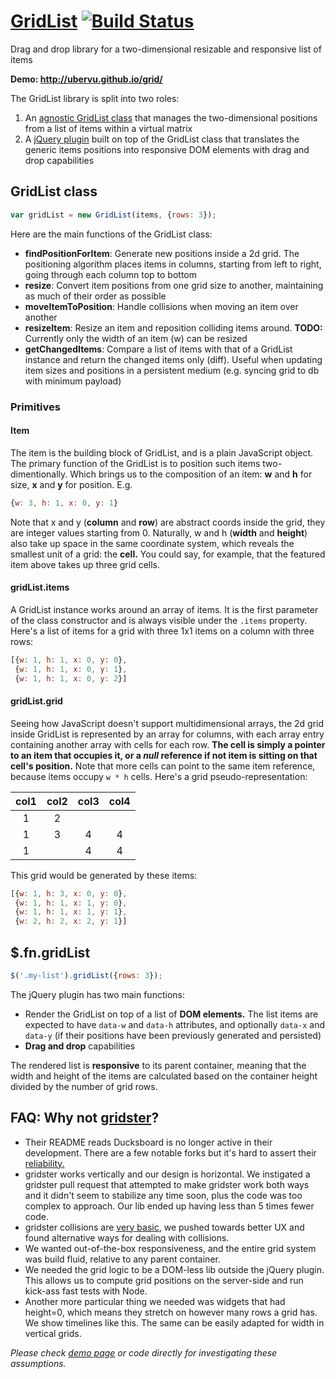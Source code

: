 [GridList](http://ubervu.github.io/grid/) [![Build Status](https://travis-ci.org/uberVU/grid.svg?branch=master)](https://travis-ci.org/uberVU/grid)
====
Drag and drop library for a two-dimensional resizable and responsive list of
items

**Demo: http://ubervu.github.io/grid/**

The GridList library is split into two roles:

1. An [agnostic GridList class](src/gridList.js) that manages the
two-dimensional positions from a list of items within a virtual matrix
2. A [jQuery plugin](src/jquery.gridList.js) built on top of the GridList class
that translates the generic items positions into responsive DOM elements with
drag and drop capabilities

## GridList class

```js
var gridList = new GridList(items, {rows: 3});
```

Here are the main functions of the GridList class:

- **findPositionForItem**: Generate new positions inside a 2d grid. The
positioning algorithm places items in columns, starting from left to right,
going through each column top to bottom
- **resize**: Convert item positions from one grid size to another, maintaining
as much of their order as possible
- **moveItemToPosition**: Handle collisions when moving an item over another
- **resizeItem**: Resize an item and reposition colliding items around.
**TODO:** Currently only the width of an item (w) can be resized
- **getChangedItems**: Compare a list of items with that of a GridList instance
and return the changed items only (diff). Useful when updating item sizes and
positions in a persistent medium (e.g. syncing grid to db with minimum payload)

### Primitives

#### Item

The item is the building block of GridList, and is a plain JavaScript object.
The primary function of the GridList is to position such items
two-dimentionally. Which brings us to the composition of an item: **w** and
**h** for size, **x** and **y** for position. E.g.

```js
{w: 3, h: 1, x: 0, y: 1}
```

Note that x and y (**column** and **row**) are abstract coords inside the grid,
they are integer values starting from 0. Naturally, w and h (**width** and
**height**) also take up space in the same coordinate system, which reveals the
smallest unit of a grid: the **cell.** You could say, for example, that the
featured item above takes up three grid cells.

#### gridList.items

A GridList instance works around an array of items. It is the first parameter
of the class constructor and is always visible under the `.items` property.
Here's a list of items for a grid with three 1x1 items on a column with three
rows:

```js
[{w: 1, h: 1, x: 0, y: 0},
 {w: 1, h: 1, x: 0, y: 1},
 {w: 1, h: 1, x: 0, y: 2}]
```

#### gridList.grid

Seeing how JavaScript doesn't support multidimensional arrays, the 2d grid
inside GridList is represented by an array for columns, with each array entry
containing another array with cells for each row. __The cell is simply a pointer
to an item that occupies it, or a *null* reference if not item is sitting on
that cell's position.__ Note that more cells can point to the same item
reference, because items occupy `w * h` cells. Here's a grid
pseudo-representation:

| col1 | col2 | col3 | col4 |
| :--: | :--: | :--: | :--: |
| 1    | 2    |      |      |
| 1    | 3    | 4    | 4    |
| 1    |      | 4    | 4    |

This grid would be generated by these items:

```js
[{w: 1, h: 3, x: 0, y: 0},
 {w: 1, h: 1, x: 1, y: 0},
 {w: 1, h: 1, x: 1, y: 1},
 {w: 2, h: 2, x: 2, y: 1}]
```

## $.fn.gridList

```js
$('.my-list').gridList({rows: 3});
```

The jQuery plugin has two main functions:

- Render the GridList on top of a list of **DOM elements.** The list items are
expected to have `data-w` and `data-h` attributes, and optionally `data-x` and
`data-y` (if their positions have been previously generated and persisted)
- **Drag and drop** capabilities

The rendered list is **responsive** to its parent container, meaning that the
width and height of the items are calculated based on the container height
divided by the number of grid rows.

## FAQ: Why not [gridster](https://github.com/ducksboard/gridster.js)?

- Their README reads Ducksboard is no longer active in their development. There
are a few notable forks but it's hard to assert their [reliability.](https://github.com/dustmoo/gridster.js/issues)
- gridster works vertically and our design is horizontal. We instigated a
gridster pull request that attempted to make gridster work both ways and it
didn't seem to stabilize any time soon, plus the code was too complex to
approach. Our lib ended up having less than 5 times fewer code.
- gridster collisions are [very basic](https://github.com/ducksboard/gridster.js/issues/54),
we pushed towards better UX and found alternative ways for dealing with
collisions.
- We wanted out-of-the-box responsiveness, and the entire grid system was build
fluid, relative to any parent container.
- We needed the grid logic to be a DOM-less lib outside the jQuery plugin. This
allows us to compute grid positions on the server-side and run kick-ass fast
tests with Node.
- Another more particular thing we needed was widgets that had height=0, which
means they stretch on however many rows a grid has. We show timelines like
this. The same can be easily adapted for width in vertical grids.

*Please check [demo page](http://ubervu.github.io/grid/) or code directly for
investigating these assumptions.*
